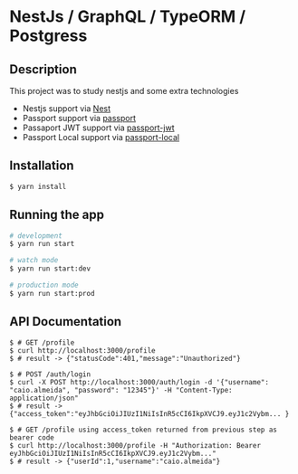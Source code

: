NestJs / GraphQL / TypeORM / Postgress
======================================
## Description
This project was to study nestjs and some extra technologies

- Nestjs support via [Nest](https://github.com/nestjs/nest)
- Passport support via [passport](https://www.npmjs.com/package/passport)
- Passaport JWT support via [passport-jwt](https://www.npmjs.com/package/passport-jwt)
- Passport Local support via [passport-local](https://www.npmjs.com/package/passport-local)

## Installation

```bash
$ yarn install
```
## Running the app

```bash
# development
$ yarn run start

# watch mode
$ yarn run start:dev

# production mode
$ yarn run start:prod
```

## API Documentation

```
$ # GET /profile
$ curl http://localhost:3000/profile
$ # result -> {"statusCode":401,"message":"Unauthorized"}

$ # POST /auth/login
$ curl -X POST http://localhost:3000/auth/login -d '{"username": "caio.almeida", "password": "12345"}' -H "Content-Type: application/json"
$ # result -> {"access_token":"eyJhbGciOiJIUzI1NiIsInR5cCI6IkpXVCJ9.eyJ1c2Vybm... }

$ # GET /profile using access_token returned from previous step as bearer code
$ curl http://localhost:3000/profile -H "Authorization: Bearer eyJhbGciOiJIUzI1NiIsInR5cCI6IkpXVCJ9.eyJ1c2Vybm..."
$ # result -> {"userId":1,"username":"caio.almeida"}
```